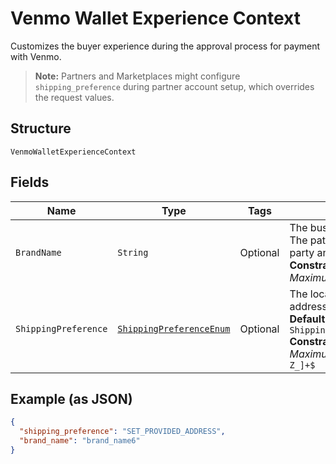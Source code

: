 
# Venmo Wallet Experience Context

Customizes the buyer experience during the approval process for payment with Venmo.<blockquote><strong>Note:</strong> Partners and Marketplaces might configure <code>shipping_preference</code> during partner account setup, which overrides the request values.</blockquote>

## Structure

`VenmoWalletExperienceContext`

## Fields

| Name | Type | Tags | Description | Getter | Setter |
|  --- | --- | --- | --- | --- | --- |
| `BrandName` | `String` | Optional | The business name of the merchant. The pattern is defined by an external party and supports Unicode.<br>**Constraints**: *Minimum Length*: `1`, *Maximum Length*: `127`, *Pattern*: `^.*$` | String getBrandName() | setBrandName(String brandName) |
| `ShippingPreference` | [`ShippingPreferenceEnum`](../../doc/models/shipping-preference-enum.md) | Optional | The location from which the shipping address is derived.<br>**Default**: `ShippingPreferenceEnum.GET_FROM_FILE`<br>**Constraints**: *Minimum Length*: `1`, *Maximum Length*: `24`, *Pattern*: `^[A-Z_]+$` | ShippingPreferenceEnum getShippingPreference() | setShippingPreference(ShippingPreferenceEnum shippingPreference) |

## Example (as JSON)

```json
{
  "shipping_preference": "SET_PROVIDED_ADDRESS",
  "brand_name": "brand_name6"
}
```


